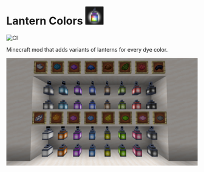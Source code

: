 # Lantern Colors <img src="src/main/resources/logo.png" width="48">

![CI](https://github.com/drewhannay/lantern-colors/workflows/CI/badge.svg)

Minecraft mod that adds variants of lanterns for every dye color.

![All Lantern Colors](screenshots/all-lantern-colors.png)
